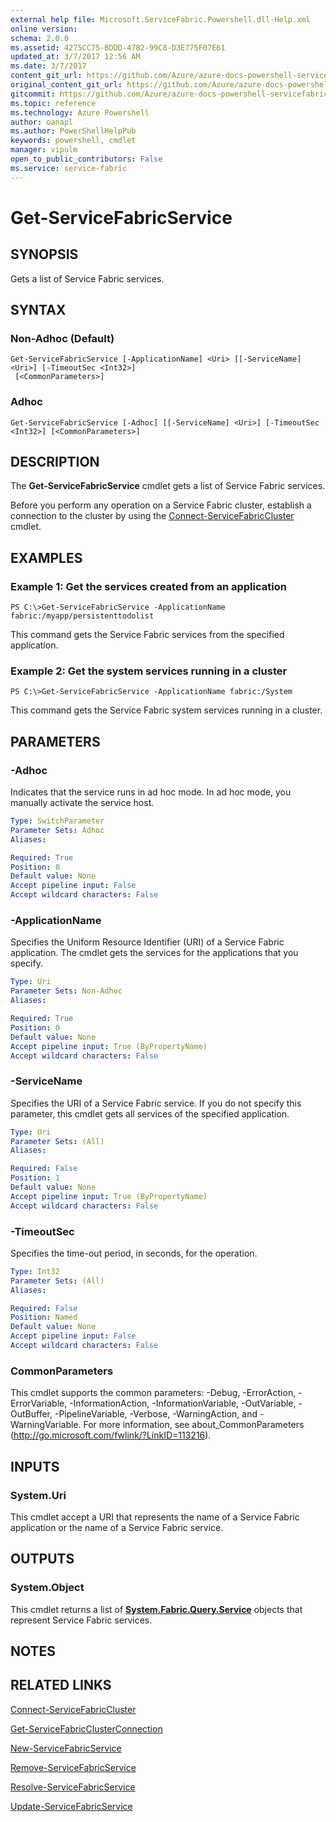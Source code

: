 ```yaml
---
external help file: Microsoft.ServiceFabric.Powershell.dll-Help.xml
online version:
schema: 2.0.0
ms.assetid: 4275CC75-BDDD-4782-99C8-D3E775F07E61
updated_at: 3/7/2017 12:56 AM
ms.date: 3/7/2017
content_git_url: https://github.com/Azure/azure-docs-powershell-servicefabric/blob/live/Service-Fabric-cmdlets/ServiceFabric/vlatest/Get-ServiceFabricService.md
original_content_git_url: https://github.com/Azure/azure-docs-powershell-servicefabric/blob/live/Service-Fabric-cmdlets/ServiceFabric/vlatest/Get-ServiceFabricService.md
gitcommit: https://github.com/Azure/azure-docs-powershell-servicefabric/blob/82e054d9eb8245c34714466bf9638dbff608d9f0/Service-Fabric-cmdlets/ServiceFabric/vlatest/Get-ServiceFabricService.md
ms.topic: reference
ms.technology: Azure Powershell
author: oanapl
ms.author: PowerShellHelpPub
keywords: powershell, cmdlet
manager: vipulm
open_to_public_contributors: False
ms.service: service-fabric
---
```


# Get-ServiceFabricService

## SYNOPSIS
Gets a list of Service Fabric services.

## SYNTAX

### Non-Adhoc (Default)
```
Get-ServiceFabricService [-ApplicationName] <Uri> [[-ServiceName] <Uri>] [-TimeoutSec <Int32>]
 [<CommonParameters>]
```

### Adhoc
```
Get-ServiceFabricService [-Adhoc] [[-ServiceName] <Uri>] [-TimeoutSec <Int32>] [<CommonParameters>]
```

## DESCRIPTION
The **Get-ServiceFabricService** cmdlet gets a list of Service Fabric services.

Before you perform any operation on a Service Fabric cluster, establish a connection to the cluster by using the [Connect-ServiceFabricCluster](./Connect-ServiceFabricCluster.md) cmdlet.

## EXAMPLES

### Example 1: Get the services created from an application
```
PS C:\>Get-ServiceFabricService -ApplicationName fabric:/myapp/persistenttodolist
```

This command gets the Service Fabric services from the specified application.

### Example 2: Get the system services running in a cluster
```
PS C:\>Get-ServiceFabricService -ApplicationName fabric:/System
```

This command gets the Service Fabric system services running in a cluster.

## PARAMETERS

### -Adhoc
Indicates that the service runs in ad hoc mode.
In ad hoc mode, you manually activate the service host.

```yaml
Type: SwitchParameter
Parameter Sets: Adhoc
Aliases:

Required: True
Position: 0
Default value: None
Accept pipeline input: False
Accept wildcard characters: False
```

### -ApplicationName
Specifies the Uniform Resource Identifier (URI) of a Service Fabric application.
The cmdlet gets the services for the applications that you specify.

```yaml
Type: Uri
Parameter Sets: Non-Adhoc
Aliases:

Required: True
Position: 0
Default value: None
Accept pipeline input: True (ByPropertyName)
Accept wildcard characters: False
```

### -ServiceName
Specifies the URI of a Service Fabric service.
If you do not specify this parameter, this cmdlet gets all services of the specified application.

```yaml
Type: Uri
Parameter Sets: (All)
Aliases:

Required: False
Position: 1
Default value: None
Accept pipeline input: True (ByPropertyName)
Accept wildcard characters: False
```

### -TimeoutSec
Specifies the time-out period, in seconds, for the operation.

```yaml
Type: Int32
Parameter Sets: (All)
Aliases:

Required: False
Position: Named
Default value: None
Accept pipeline input: False
Accept wildcard characters: False
```

### CommonParameters
This cmdlet supports the common parameters: -Debug, -ErrorAction, -ErrorVariable, -InformationAction, -InformationVariable, -OutVariable, -OutBuffer, -PipelineVariable, -Verbose, -WarningAction, and -WarningVariable. For more information, see about_CommonParameters (http://go.microsoft.com/fwlink/?LinkID=113216).

## INPUTS

### System.Uri
This cmdlet accept a URI that represents the name of a Service Fabric application or the name of a Service Fabric service.

## OUTPUTS

### System.Object
This cmdlet returns a list of **[System.Fabric.Query.Service](https://docs.microsoft.com/en-us/dotnet/api/system.fabric.query.service)** objects that represent Service Fabric services.

## NOTES

## RELATED LINKS

[Connect-ServiceFabricCluster](xref:ServiceFabric/vlatest/Connect-ServiceFabricCluster.md)

[Get-ServiceFabricClusterConnection](xref:ServiceFabric/vlatest/Get-ServiceFabricClusterConnection.md)

[New-ServiceFabricService](xref:ServiceFabric/vlatest/New-ServiceFabricService.md)

[Remove-ServiceFabricService](xref:ServiceFabric/vlatest/Remove-ServiceFabricService.md)

[Resolve-ServiceFabricService](xref:ServiceFabric/vlatest/Resolve-ServiceFabricService.md)

[Update-ServiceFabricService](xref:ServiceFabric/vlatest/Update-ServiceFabricService.md)
